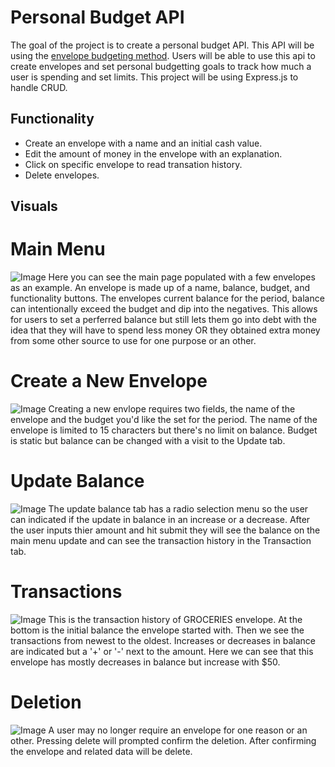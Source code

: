 # Personal Budget API
The goal of the project is to create a personal budget API. This API will be using the [envelope budgeting method](https://www.thebalancemoney.com/what-is-envelope-budgeting-1293682). Users will be able to use this api to create envelopes and set personal budgetting goals to track how much a user is spending and set limits. This project will be using Express.js to handle CRUD.

## Functionality
- Create an envelope with a name and an initial cash value.
- Edit the amount of money in the envelope with an explanation.
- Click on specific envelope to read transation history.
- Delete envelopes.

## Visuals
# Main Menu
![Image](https://github.com/user-attachments/assets/8e63780d-b5df-4a3f-9240-04bc6d825340)
Here you can see the main page populated with a few envelopes as an example. An envelope is made up of a name, balance, budget, and functionality buttons. The envelopes current balance for the period, balance can intentionally exceed the budget and dip into the negatives. This allows for users to set a perferred balance but still lets them go into debt with the idea that they will have to spend less money OR they obtained extra money from some other source to use for one purpose or an other.

# Create a New Envelope
![Image](https://github.com/user-attachments/assets/abb32c8e-d7b7-4b78-a78c-2c69c734466d)
Creating a new envlope requires two fields, the name of the envelope and the budget you'd like the set for the period. The name of the envelope is limited to 15 characters but there's no limit on balance. Budget is static but balance can be changed with a visit to the Update tab.

# Update Balance
![Image](https://github.com/user-attachments/assets/57d03ed4-a99d-4cf3-a0cf-f270a8b734bb)
The update balance tab has a radio selection menu so the user can indicated if the update in balance in an increase or a decrease. After the user inputs thier amount and hit submit they will see the balance on the main menu update and can see the transaction history in the Transaction tab.

# Transactions
![Image](https://github.com/user-attachments/assets/3717aa9a-aade-42e1-9dca-86635f728f15)
This is the transaction history of GROCERIES envelope. At the bottom is the initial balance the envelope started with. Then we see the transactions from newest to the oldest. Increases or decreases in balance are indicated but a '+' or '-' next to the amount. Here we can see that this envelope has mostly decreases in balance but increase with $50.

# Deletion
![Image](https://github.com/user-attachments/assets/c7ff66ec-0deb-43bf-9832-49f68bb54a28)
A user may no longer require an envelope for one reason or an other. Pressing delete will prompted confirm the deletion. After confirming the envelope and related data will be delete.